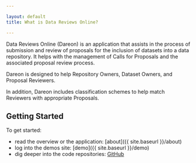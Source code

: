 ```yaml
---

layout: default
title: What is Data Reviews Online?

---
```


Data Reviews Online (Dareon) is an application that assists in the 
process of submission and review of proposals for the inclusion of 
datasets into a data repository. It helps with the management of 
Calls for Proposals and the associated proposal review process. 

Dareon is designed to help Repository Owners, Dataset Owners, and 
Proposal Reviewers.

In addition, Dareon includes classification schemes to help match 
Reviewers with appropriate Proposals.

## Getting Started


To get started:

- read the overview or the application: [about]({{ site.baseurl }}/about)
- log into the demos site: [demo]({{ site.baseurl }}/demo)
- dig deeper into the code repositories: [GitHub](https://github.com/dareon-org)

